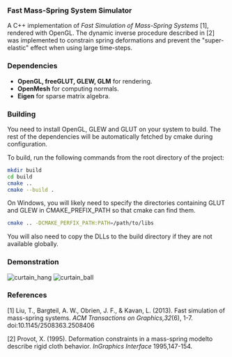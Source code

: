 ### Fast Mass-Spring System Simulator

A C++ implementation of *Fast Simulation of Mass-Spring Systems* [1], rendered with OpenGL.
The dynamic inverse procedure described in [2] was implemented to constrain spring deformations
and prevent the "super-elastic" effect when using large time-steps.

### Dependencies

* **OpenGL, freeGLUT, GLEW, GLM** for rendering.
* **OpenMesh** for computing normals.
* **Eigen** for sparse matrix algebra.

### Building

You need to install OpenGL, GLEW and GLUT on your system to build. The rest of the dependencies
will be automatically fetched by cmake during configuration.

To build, run the following commands from the root directory of the project:
``` bash
mkdir build
cd build
cmake ..
cmake --build .
```

On Windows, you will likely need to specify the directories containing GLUT and GLEW in CMAKE_PREFIX_PATH so that cmake can find them.

``` bash
cmake .. -DCMAKE_PERFIX_PATH:PATH=/path/to/libs
```

You will also need to copy the DLLs to the build directory if they are not available globally.

### Demonstration

![curtain_hang](https://user-images.githubusercontent.com/24758349/79005907-97ad1100-7b60-11ea-9e27-90375461beaf.gif)
![curtain_ball](https://user-images.githubusercontent.com/24758349/79005924-9d0a5b80-7b60-11ea-8ce4-d9fc683441d7.gif)

### References

[1] Liu, T., Bargteil, A. W., Obrien, J. F., & Kavan, L. (2013). Fast simulation of mass-spring systems. *ACM Transactions on Graphics,32*(6), 1-7. doi:10.1145/2508363.2508406

[2] Provot, X. (1995). Deformation constraints in a mass-spring modelto describe rigid cloth behavior. *InGraphics Interface* 1995,147-154.
